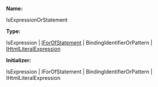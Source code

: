 **Name:**

IsExpressionOrStatement

**Type:**

IsExpression | [IForOfStatement](https://gitbook-18.gitbook.io/au//runtime/ast/interfaces/iforofstatement) | BindingIdentifierOrPattern | [IHtmlLiteralExpression](https://gitbook-18.gitbook.io/au//runtime/ast/interfaces/ihtmlliteralexpression)

**Initializer:**

IsExpression | IForOfStatement | BindingIdentifierOrPattern | IHtmlLiteralExpression

